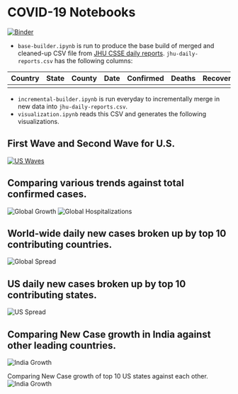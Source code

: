 # COVID-19 Notebooks

[![Binder](https://mybinder.org/badge_logo.svg)](https://mybinder.org/v2/gh/ratreya/COVID-19/master?filepath=visualization.ipynb)

* `base-builder.ipynb` is run to produce the base build of merged and cleaned-up CSV file from [JHU CSSE daily reports](https://github.com/CSSEGISandData/COVID-19/tree/master/csse_covid_19_data/csse_covid_19_daily_reports). `jhu-daily-reports.csv` has the following columns:

| Country | State | County | Date    | Confirmed | Deaths | Recovered | Confirmed_New | Deaths_New | Recovered_New | 
|---------|-------|--------|---------|-----------|--------|-----------|---------------|------------|---------------| 
|         |       |        |         |           |        |           |               |            |               | 

* `incremental-builder.ipynb` is run everyday to incrementally merge in new data into `jhu-daily-reports.csv`.
* `visualization.ipynb` reads this CSV and generates the following visualizations.

## First Wave and Second Wave for U.S.
[![US Waves](https://storage.googleapis.com/atreya/wave.png)](https://ratreya.github.io/COVID-19/wave.html)

## Comparing various trends against total confirmed cases.
![Global Growth](https://storage.googleapis.com/atreya/global-covid-growth.png)
![Global Hospitalizations](https://storage.googleapis.com/atreya/global-covid-hospitalization.png)

## World-wide daily new cases broken up by top 10 contributing countries.
![Global Spread](https://storage.googleapis.com/atreya/global-covid-spread.png)

## US daily new cases broken up by top 10 contributing states.
![US Spread](https://storage.googleapis.com/atreya/us-covid-spread.png)

## Comparing New Case growth in India against other leading countries.
![India Growth](https://storage.googleapis.com/atreya/india-growth.png)

Comparing New Case growth of top 10 US states against each other.
![India Growth](https://storage.googleapis.com/atreya/us-state-growth.png)
